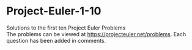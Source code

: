 Project-Euler-1-10
==================

Solutions to the first ten Project Euler Problems  
The problems can be viewed at https://projecteuler.net/problems. Each question has been added in comments.
